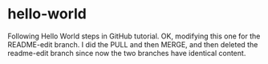 # hello-world
Following Hello World steps in GitHub tutorial.
OK, modifying this one for the README-edit branch.
I did the PULL and then MERGE, and then deleted the readme-edit branch since now the two branches have identical content.
